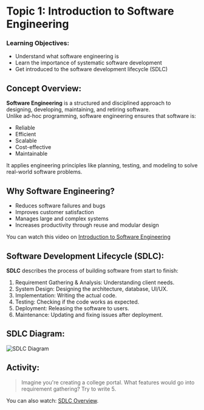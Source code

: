 # Topic 1: Introduction to Software Engineering

### Learning Objectives:
* Understand what software engineering is  
* Learn the importance of systematic software development  
* Get introduced to the software development lifecycle (SDLC)  

## Concept Overview:
**Software Engineering** is a structured and disciplined approach to designing, developing, maintaining, and retiring software.  
Unlike ad-hoc programming, software engineering ensures that software is:
* Reliable  
* Efficient  
* Scalable  
* Cost-effective  
* Maintainable  

It applies engineering principles like planning, testing, and modeling to solve real-world software problems.

## Why Software Engineering?
* Reduces software failures and bugs  
* Improves customer satisfaction  
* Manages large and complex systems  
* Increases productivity through reuse and modular design  

You can watch this video on [Introduction to Software Engineering](https://youtu.be/kcvEiMFOcoE?si=ALenPUFkQ8WdRKUA)

## Software Development Lifecycle (SDLC):

**SDLC** describes the process of building software from start to finish:
1. Requirement Gathering & Analysis: Understanding client needs.  
2. System Design: Designing the architecture, database, UI/UX.  
3. Implementation: Writing the actual code.  
4. Testing: Checking if the code works as expected.  
5. Deployment: Releasing the software to users.  
6. Maintenance: Updating and fixing issues after deployment.  

## SDLC Diagram:
![SDLC Diagram](/course-markdowns/SE/images/sdlc_diagram.png)

## Activity:
> Imagine you're creating a college portal. What features would go into requirement gathering? Try to write 5.

You can also watch: [SDLC Overview](https://youtu.be/kSU2MPeptpM?si=a4J6unDogHg0b8xa).